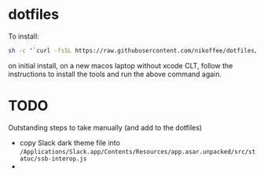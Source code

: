 # dotfiles

To install:

```bash
sh -c "`curl -fsSL https://raw.githubusercontent.com/nikoffee/dotfiles/master/install.sh`"
```

on initial install, on a new macos laptop without xcode CLT, follow the instructions to install the tools and run the above command again.

# TODO
Outstanding steps to take manually (and add to the dotfiles)
- copy Slack dark theme file into `/Applications/Slack.app/Contents/Resources/app.asar.unpacked/src/statuc/ssb-interop.js`
-
